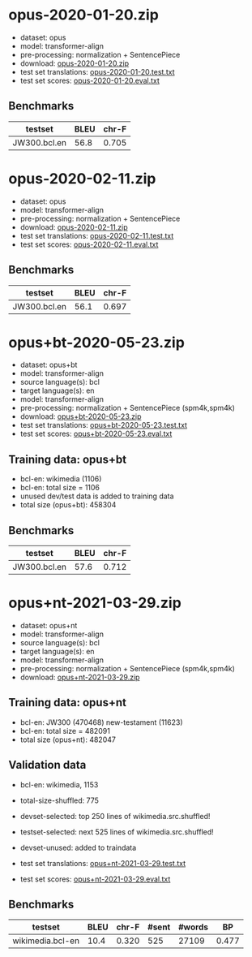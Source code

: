 
# opus-2020-01-20.zip

* dataset: opus
* model: transformer-align
* pre-processing: normalization + SentencePiece
* download: [opus-2020-01-20.zip](https://object.pouta.csc.fi/OPUS-MT-models/bcl-en/opus-2020-01-20.zip)
* test set translations: [opus-2020-01-20.test.txt](https://object.pouta.csc.fi/OPUS-MT-models/bcl-en/opus-2020-01-20.test.txt)
* test set scores: [opus-2020-01-20.eval.txt](https://object.pouta.csc.fi/OPUS-MT-models/bcl-en/opus-2020-01-20.eval.txt)

## Benchmarks

| testset               | BLEU  | chr-F |
|-----------------------|-------|-------|
| JW300.bcl.en 	| 56.8 	| 0.705 |


# opus-2020-02-11.zip

* dataset: opus
* model: transformer-align
* pre-processing: normalization + SentencePiece
* download: [opus-2020-02-11.zip](https://object.pouta.csc.fi/OPUS-MT-models/bcl-en/opus-2020-02-11.zip)
* test set translations: [opus-2020-02-11.test.txt](https://object.pouta.csc.fi/OPUS-MT-models/bcl-en/opus-2020-02-11.test.txt)
* test set scores: [opus-2020-02-11.eval.txt](https://object.pouta.csc.fi/OPUS-MT-models/bcl-en/opus-2020-02-11.eval.txt)

## Benchmarks

| testset               | BLEU  | chr-F |
|-----------------------|-------|-------|
| JW300.bcl.en 	| 56.1 	| 0.697 |


# opus+bt-2020-05-23.zip

* dataset: opus+bt
* model: transformer-align
* source language(s): bcl
* target language(s): en
* model: transformer-align
* pre-processing: normalization + SentencePiece (spm4k,spm4k)
* download: [opus+bt-2020-05-23.zip](https://object.pouta.csc.fi/OPUS-MT-models/bcl-en/opus+bt-2020-05-23.zip)
* test set translations: [opus+bt-2020-05-23.test.txt](https://object.pouta.csc.fi/OPUS-MT-models/bcl-en/opus+bt-2020-05-23.test.txt)
* test set scores: [opus+bt-2020-05-23.eval.txt](https://object.pouta.csc.fi/OPUS-MT-models/bcl-en/opus+bt-2020-05-23.eval.txt)

## Training data:  opus+bt

* bcl-en: wikimedia (1106) 
* bcl-en: total size = 1106
* unused dev/test data is added to training data
* total size (opus+bt): 458304


## Benchmarks

| testset               | BLEU  | chr-F |
|-----------------------|-------|-------|
| JW300.bcl.en 	| 57.6 	| 0.712 |


# opus+nt-2021-03-29.zip

* dataset: opus+nt
* model: transformer-align
* source language(s): bcl
* target language(s): en
* model: transformer-align
* pre-processing: normalization + SentencePiece (spm4k,spm4k)
* download: [opus+nt-2021-03-29.zip](https://object.pouta.csc.fi/OPUS-MT-models/bcl-en/opus+nt-2021-03-29.zip)
## Training data:  opus+nt

* bcl-en: JW300 (470468) new-testament (11623) 
* bcl-en: total size = 482091
* total size (opus+nt): 482047


## Validation data

* bcl-en: wikimedia, 1153
* total-size-shuffled: 775

* devset-selected: top 250  lines of wikimedia.src.shuffled!
* testset-selected: next 525  lines of wikimedia.src.shuffled!
* devset-unused: added to traindata

* test set translations: [opus+nt-2021-03-29.test.txt](https://object.pouta.csc.fi/OPUS-MT-models/bcl-en/opus+nt-2021-03-29.test.txt)
* test set scores: [opus+nt-2021-03-29.eval.txt](https://object.pouta.csc.fi/OPUS-MT-models/bcl-en/opus+nt-2021-03-29.eval.txt)

## Benchmarks

| testset | BLEU  | chr-F | #sent | #words | BP |
|---------|-------|-------|-------|--------|----|
| wikimedia.bcl-en 	| 10.4 	| 0.320 	| 525 	| 27109 	| 0.477 |

